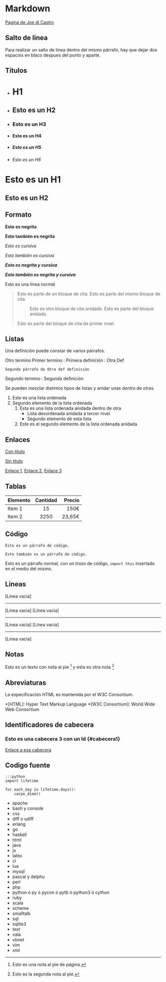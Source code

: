 # Markdown

[Pagina de Joe di Castro](http://joedicastro.com/pages/markdown.html)

## Salto de linea

Para realizar un salto de línea dentro del mismo párrafo, hay que dejar dos espacios en blaco despues del punto y aparte.
    
## Títulos

* # H1

* ## Esto es un H2

* ### Esto es un H3

* #### Esto es un H4

* ##### Esto es un H5

* ###### Esto es un H6


Esto es un H1
=============

Esto es un H2
-------------


## Formato

**Esto es negrita**


__Esto también es negrita__


*Esto es cursiva*

_Esto también es cursiva_


***Esto es negrita y cursiva***


___Esto también es negrita y cursiva___


Esto es una línea normal

> Esto es parte de un bloque de cita.
> Esto es parte del mismo bloque de cita.
>
> > Esto es otro bloque de cita anidado.
> > Esto es parte del bloque anidado.
>
> Esto es parte del bloque de cita de primer nivel.

## Listas

Una definición puede constar de varios párrafos.

Otro termino
Primer termino
 : Primera definición
 : Otra Def

	Segundo párrafo de Otra def definición

Segundo termino
 : Segunda definición


Se pueden mezclar distintos tipos de listas y anidar unas dentro de otras.

1. Esto es una lista ordenada
2. Segundo elemento de la lista ordenada
    1. Esta es una lista ordenada anidada dentro de otra
        * Lista desordenada anidada a tercer nivel
        * Segundo elemento de esta lista
    2. Este es el segundo elemento de la lista ordenada anidada

## Enlaces

[Con titulo](http://joedicastro.com "titulo")

[Sin titulo](http://joedicastro.com)

[Enlace 1][1], [Enlace 2][2], [Enlace 3][3]

 [1]: http://joedicastro.com/consejos
 [2]: http://joedicastro.com/consejos "Consejos"
 [3]: http://joedicastro.com/

## Tablas

| Elemento | Cantidad | Precio |
| :------- | :------: | -----: |
| Item 1   | 15       | 150€   |
| Item 2   | 3250     | 23,65€ |


## Código

    Esto es un párrafo de código.

~~~
Esto también es un párrafo de código.
~~~

Esto es un párrafo normal, con un trozo de código, `import this` insertado en el medio del mismo.


## Lineas

[Linea vacia]

***

[Linea vacia]
[Linea vacia]

---

[Linea vacia]
[Linea vacia]

 - - -

[Linea vacia]

## Notas

Esto es un texto con nota al pie [^nota1] y esta es otra nota [^nota2]

[^nota1]: Esto es una nota al pie de página.
[^nota2]: Esto es la segunda nota al pie.

## Abreviaturas

La especificación HTML es mantenida por el W3C Consortium.

*[HTML]: Hyper Text Markup Language
*[W3C Consortium]:  World Wide Web Consortium

## Identificadores de cabecera

### Esto es una cabecera 3 con un Id {#cabecera1}

[Enlace a esa cabecera](#cabecera1)

## Codigo fuente

    :::python
    import lifetime
    
    for each_day in lifetime.days():
        carpe_diem()

* apache
* bash y console
* css
* diff o udiff
* erlang
* go
* haskell
* html
* java
* js
* latex
* cl
* lua
* mysql
* pascal y delphu
* perl
* php
* python ó py ó pycon ó pytb ó python3 ó cython
* ruby
* scala
* scheme
* smalltalk
* sql
* sqlite3
* text
* vala
* vbnet
* vim
* xml